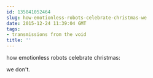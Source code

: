```yaml
---
id: 135841052464
slug: how-emotionless-robots-celebrate-christmas-we
date: 2015-12-24 11:39:04 GMT
tags:
- transmissions from the void
title: ''
---
```


how emotionless robots celebrate christmas:

we don't.